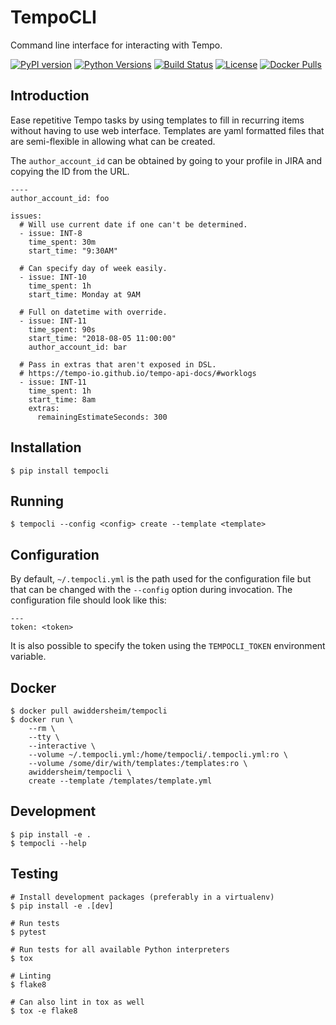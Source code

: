 # TempoCLI

Command line interface for interacting with Tempo.

[![PyPI version](https://img.shields.io/pypi/v/tempocli.svg)](https://pypi.org/project/tempocli)
[![Python Versions](https://img.shields.io/pypi/pyversions/tempocli.svg)](https://pypi.org/project/tempocli)
[![Build Status](https://img.shields.io/circleci/project/github/awiddersheim/tempocli/master.svg)](https://circleci.com/gh/awiddersheim/tempocli)
[![License](https://img.shields.io/pypi/l/tempocli.svg)](https://github.com/awiddersheim/tempocli/blob/master/LICENSE)
[![Docker Pulls](https://img.shields.io/docker/pulls/awiddersheim/tempocli.svg)](https://hub.docker.com/r/awiddersheim/tempocli)

## Introduction

Ease repetitive Tempo tasks by using templates to fill in recurring
items without having to use web interface. Templates are yaml formatted
files that are semi-flexible in allowing what can be created.

The `author_account_id` can be obtained by going to your profile in
JIRA and copying the ID from the URL.

```
----
author_account_id: foo

issues:
  # Will use current date if one can't be determined.
  - issue: INT-8
    time_spent: 30m
    start_time: "9:30AM"

  # Can specify day of week easily.
  - issue: INT-10
    time_spent: 1h
    start_time: Monday at 9AM

  # Full on datetime with override.
  - issue: INT-11
    time_spent: 90s
    start_time: "2018-08-05 11:00:00"
    author_account_id: bar

  # Pass in extras that aren't exposed in DSL.
  # https://tempo-io.github.io/tempo-api-docs/#worklogs
  - issue: INT-11
    time_spent: 1h
    start_time: 8am
    extras:
      remainingEstimateSeconds: 300
```

## Installation

```
$ pip install tempocli
```

## Running

```
$ tempocli --config <config> create --template <template>
```

## Configuration

By default, `~/.tempocli.yml` is the path used for the configuration
file but that can be changed with the `--config` option during
invocation. The configuration file should look like this:

```
---
token: <token>
```

It is also possible to specify the token using the `TEMPOCLI_TOKEN`
environment variable.

## Docker

```
$ docker pull awiddersheim/tempocli
$ docker run \
    --rm \
    --tty \
    --interactive \
    --volume ~/.tempocli.yml:/home/tempocli/.tempocli.yml:ro \
    --volume /some/dir/with/templates:/templates:ro \
    awiddersheim/tempocli \
    create --template /templates/template.yml
```

## Development

```
$ pip install -e .
$ tempocli --help
```

## Testing

```
# Install development packages (preferably in a virtualenv)
$ pip install -e .[dev]

# Run tests
$ pytest

# Run tests for all available Python interpreters
$ tox

# Linting
$ flake8

# Can also lint in tox as well
$ tox -e flake8
```
